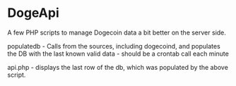 DogeApi
=======

A few PHP scripts to manage Dogecoin data a bit better on the server side.

populatedb - Calls from the sources, including dogecoind, and populates the DB with the last known valid data - should be a crontab call each minute

api.php - displays the last row of the db, which was populated by the above script.
